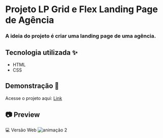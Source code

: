 # Projeto LP Grid e Flex Landing Page de Agência

### A ideia do projeto é criar uma landing page de uma agência.

## Tecnologia utilizada ✨

* HTML
* CSS

## Demonstração 🚀
 Acesse o projeto aqui: [Link](https://josealbertodeev.github.io/projeto-landing-page-com-grid-agencia-xyz/)

 ## 📷 Preview
💻 Versão Web
![animação 2](https://github.com/user-attachments/assets/c3734627-0968-4690-9559-ae9b5f80c2d5)

